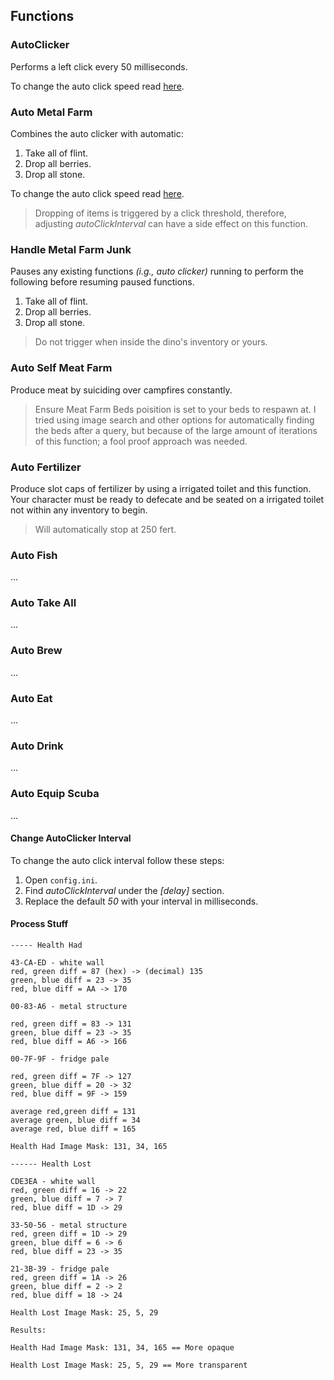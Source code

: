 ## Functions

### AutoClicker

Performs a left click every 50 milliseconds.

To change the auto click speed read <a href="#change_autoclick_interval">here</a>.

### Auto Metal Farm

Combines the auto clicker with automatic:

1. Take all of flint.
2. Drop all berries.
3. Drop all stone.

To change the auto click speed read <a href="#change_autoclick_interval">here</a>.

> Dropping of items is triggered by a click threshold, therefore, adjusting *autoClickInterval* can have a side effect on this function.

### Handle Metal Farm Junk

Pauses any existing functions *(i.g., auto clicker)* running to perform the following before resuming paused functions.

1. Take all of flint.
2. Drop all berries.
3. Drop all stone.

> Do not trigger when inside the dino's inventory or yours.

### Auto Self Meat Farm

Produce meat by suiciding over campfires constantly.

> Ensure Meat Farm Beds poisition is set to your beds to respawn at. I tried using image search and other options for automatically finding the beds after a query, but because of the large amount of iterations of this function; a fool proof approach was needed.

### Auto Fertilizer

Produce slot caps of fertilizer by using a irrigated toilet and this function. Your character must be ready to defecate and be seated on a irrigated toilet not within any inventory to begin.

> Will automatically stop at 250 fert.

### Auto Fish

...

### Auto Take All

...

### Auto Brew

...

### Auto Eat

...

### Auto Drink

...

### Auto Equip Scuba

...


<a name="change_autoclick_interval"></a>
#### Change AutoClicker Interval

To change the auto click interval follow these steps:

1. Open `config.ini`.
2. Find *autoClickInterval* under the *[delay]* section.
3. Replace the default *50* with your interval in milliseconds.








#### Process Stuff

```
----- Health Had

43-CA-ED - white wall
red, green diff = 87 (hex) -> (decimal) 135
green, blue diff = 23 -> 35
red, blue diff = AA -> 170

00-83-A6 - metal structure

red, green diff = 83 -> 131
green, blue diff = 23 -> 35
red, blue diff = A6 -> 166

00-7F-9F - fridge pale

red, green diff = 7F -> 127
green, blue diff = 20 -> 32
red, blue diff = 9F -> 159

average red,green diff = 131
average green, blue diff = 34
average red, blue diff = 165

Health Had Image Mask: 131, 34, 165

------ Health Lost

CDE3EA - white wall
red, green diff = 16 -> 22
green, blue diff = 7 -> 7
red, blue diff = 1D -> 29

33-50-56 - metal structure
red, green diff = 1D -> 29
green, blue diff = 6 -> 6
red, blue diff = 23 -> 35

21-3B-39 - fridge pale
red, green diff = 1A -> 26
green, blue diff = 2 -> 2
red, blue diff = 18 -> 24

Health Lost Image Mask: 25, 5, 29

Results:

Health Had Image Mask: 131, 34, 165 == More opaque

Health Lost Image Mask: 25, 5, 29 == More transparent
```
